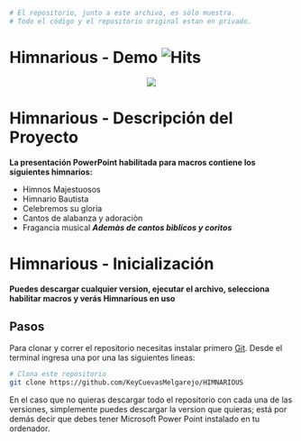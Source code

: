 ```bash
# El repositorio, junto a este archivo, es sólo muestra. 
# Todo el código y el repositorio original estan en privado.
```
# Himnarious - Demo ![Hits](https://hitcounter.pythonanywhere.com/count/tag.svg?url=https%3A%2F%2Fgithub.com%2FKeyCuevasMelgarejo%2FHIMNARIOUS___PREVIEW)
<p align="center"> 
    <img src="/Demo.gif"/>
</p>

# Himnarious - Descripción del Proyecto
**La presentación PowerPoint habilitada para macros contiene los siguientes himnarios:**
- Himnos Majestuosos
- Himnario Bautista
- Celebremos su gloria
- Cantos de alabanza y adoraciòn
- Fragancia musical
***Ademàs de cantos bìblicos y coritos***

# Himnarious - Inicialización

**Puedes descargar cualquier version, ejecutar el archivo, selecciona habilitar macros y verás Himnarious en uso**

## Pasos

Para clonar y correr el repositorio necesitas instalar primero [Git](https://git-scm.com). Desde el terminal ingresa una por una las siguientes lineas:

```bash
# Clona este repositorio
git clone https://github.com/KeyCuevasMelgarejo/HIMNARIOUS
```

En el caso que no quieras descargar todo el repositorio con cada una de las versiones, simplemente puedes descargar la version que quieras; está por demás decir que debes tener Microsoft Power Point instalado en tu ordenador.
